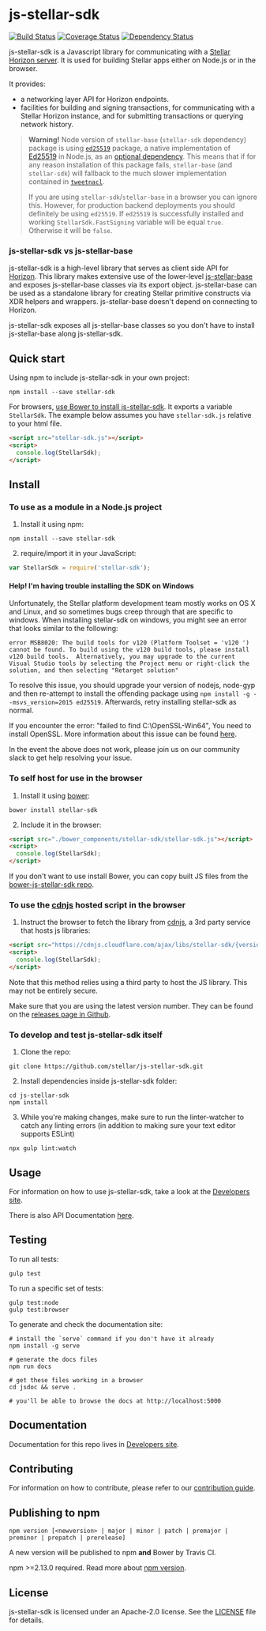 # js-stellar-sdk

[![Build Status](https://travis-ci.org/stellar/js-stellar-sdk.svg?branch=master)](https://travis-ci.org/stellar/js-stellar-sdk)
[![Coverage Status](https://coveralls.io/repos/stellar/js-stellar-sdk/badge.svg?branch=master&service=github)](https://coveralls.io/github/stellar/js-stellar-sdk?branch=master)
[![Dependency Status](https://david-dm.org/stellar/js-stellar-sdk.svg)](https://david-dm.org/stellar/js-stellar-sdk)

js-stellar-sdk is a Javascript library for communicating with a
[Stellar Horizon server](https://github.com/stellar/go/tree/master/services/horizon).
It is used for building Stellar apps either on Node.js or in the browser.

It provides:

- a networking layer API for Horizon endpoints.
- facilities for building and signing transactions, for communicating with a
  Stellar Horizon instance, and for submitting transactions or querying network
  history.

> **Warning!** Node version of `stellar-base` (`stellar-sdk` dependency) package
> is using [`ed25519`](https://www.npmjs.com/package/ed25519) package, a native
> implementation of [Ed25519](https://ed25519.cr.yp.to/) in Node.js, as an
> [optional dependency](https://docs.npmjs.com/files/package.json#optionaldependencies).
> This means that if for any reason installation of this package fails,
> `stellar-base` (and `stellar-sdk`) will fallback to the much slower
> implementation contained in
> [`tweetnacl`](https://www.npmjs.com/package/tweetnacl).
>
> If you are using `stellar-sdk`/`stellar-base` in a browser you can ignore
> this. However, for production backend deployments you should definitely be
> using `ed25519`. If `ed25519` is successfully installed and working
> `StellarSdk.FastSigning` variable will be equal `true`. Otherwise it will be
> `false`.

### js-stellar-sdk vs js-stellar-base

js-stellar-sdk is a high-level library that serves as client side API for
[Horizon](https://github.com/stellar/go/tree/master/services/horizon). This
library makes extensive use of the lower-level
[js-stellar-base](https://github.com/stellar/js-stellar-base) and exposes
js-stellar-base classes via its export object. js-stellar-base can be used as a
standalone library for creating Stellar primitive constructs via XDR helpers and
wrappers. js-stellar-base doesn't depend on connecting to Horizon.

js-stellar-sdk exposes all js-stellar-base classes so you don't have to install
js-stellar-base along js-stellar-sdk.

## Quick start

Using npm to include js-stellar-sdk in your own project:

```shell
npm install --save stellar-sdk
```

For browsers,
[use Bower to install js-stellar-sdk](#to-self-host-for-use-in-the-browser). It
exports a variable `StellarSdk`. The example below assumes you have
`stellar-sdk.js` relative to your html file.

```html
<script src="stellar-sdk.js"></script>
<script>
  console.log(StellarSdk);
</script>
```

## Install

### To use as a module in a Node.js project

1. Install it using npm:

```shell
npm install --save stellar-sdk
```

2. require/import it in your JavaScript:

```js
var StellarSdk = require('stellar-sdk');
```

#### Help! I'm having trouble installing the SDK on Windows

Unfortunately, the Stellar platform development team mostly works on OS X and
Linux, and so sometimes bugs creep through that are specific to windows. When
installing stellar-sdk on windows, you might see an error that looks similar to
the following:

```shell
error MSB8020: The build tools for v120 (Platform Toolset = 'v120 ') cannot be found. To build using the v120 build tools, please install v120 build tools.  Alternatively, you may upgrade to the current Visual Studio tools by selecting the Project menu or right-click the solution, and then selecting "Retarget solution"
```

To resolve this issue, you should upgrade your version of nodejs, node-gyp and
then re-attempt to install the offending package using
`npm install -g --msvs_version=2015 ed25519`. Afterwards, retry installing
stellar-sdk as normal.

If you encounter the error: "failed to find C:\OpenSSL-Win64", You need to
install OpenSSL. More information about this issue can be found
[here](https://github.com/nodejs/node-gyp/wiki/Linking-to-OpenSSL).

In the event the above does not work, please join us on our community slack to
get help resolving your issue.

### To self host for use in the browser

1. Install it using [bower](http://bower.io):

```shell
bower install stellar-sdk
```

2. Include it in the browser:

```html
<script src="./bower_components/stellar-sdk/stellar-sdk.js"></script>
<script>
  console.log(StellarSdk);
</script>
```

If you don't want to use install Bower, you can copy built JS files from the
[bower-js-stellar-sdk repo](https://github.com/stellar/bower-js-stellar-sdk).

### To use the [cdnjs](https://cdnjs.com/libraries/stellar-sdk) hosted script in the browser

1. Instruct the browser to fetch the library from
   [cdnjs](https://cdnjs.com/libraries/stellar-sdk), a 3rd party service that
   hosts js libraries:

```html
<script src="https://cdnjs.cloudflare.com/ajax/libs/stellar-sdk/{version}/stellar-sdk.js"></script>
<script>
  console.log(StellarSdk);
</script>
```

Note that this method relies using a third party to host the JS library. This
may not be entirely secure.

Make sure that you are using the latest version number. They can be found on the
[releases page in Github](https://github.com/stellar/js-stellar-sdk/releases).

### To develop and test js-stellar-sdk itself

1. Clone the repo:

```shell
git clone https://github.com/stellar/js-stellar-sdk.git
```

2. Install dependencies inside js-stellar-sdk folder:

```shell
cd js-stellar-sdk
npm install
```

3. While you're making changes, make sure to run the linter-watcher to catch any
   linting errors (in addition to making sure your text editor supports ESLint)

```shell
npx gulp lint:watch
```

## Usage

For information on how to use js-stellar-sdk, take a look at the
[Developers site](https://www.stellar.org/developers/js-stellar-sdk/reference/).

There is also API Documentation
[here](https://www.stellar.org/developers/reference/).

## Testing

To run all tests:

```shell
gulp test
```

To run a specific set of tests:

```shell
gulp test:node
gulp test:browser
```

To generate and check the documentation site:

```shell
# install the `serve` command if you don't have it already
npm install -g serve

# generate the docs files
npm run docs

# get these files working in a browser
cd jsdoc && serve .

# you'll be able to browse the docs at http://localhost:5000
```

## Documentation

Documentation for this repo lives in
[Developers site](https://www.stellar.org/developers/js-stellar-sdk/learn/index.html).

## Contributing

For information on how to contribute, please refer to our
[contribution guide](https://github.com/stellar/js-stellar-sdk/blob/master/CONTRIBUTING.md).

## Publishing to npm

```
npm version [<newversion> | major | minor | patch | premajor | preminor | prepatch | prerelease]
```

A new version will be published to npm **and** Bower by Travis CI.

npm >=2.13.0 required. Read more about
[npm version](https://docs.npmjs.com/cli/version).

## License

js-stellar-sdk is licensed under an Apache-2.0 license. See the
[LICENSE](https://github.com/stellar/js-stellar-sdk/blob/master/LICENSE) file
for details.

